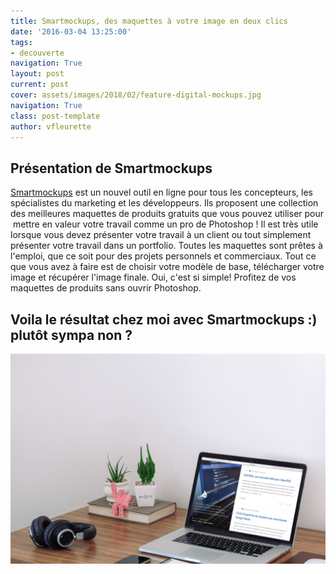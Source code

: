 ```yaml
---
title: Smartmockups, des maquettes à votre image en deux clics
date: '2016-03-04 13:25:00'
tags:
- decouverte
navigation: True
layout: post
current: post
cover: assets/images/2018/02/feature-digital-mockups.jpg
navigation: True
class: post-template
author: vfleurette
---
```


## Présentation de Smartmockups

[Smartmockups](http://smartmockups.com/) est un nouvel outil en ligne pour tous les concepteurs, les spécialistes du marketing et les développeurs. Ils proposent une collection des meilleures maquettes de produits gratuits que vous pouvez utiliser pour  mettre en valeur votre travail comme un pro de Photoshop ! Il est très utile lorsque vous devez présenter votre travail à un client ou tout simplement présenter votre travail dans un portfolio. Toutes les maquettes sont prêtes à l'emploi, que ce soit pour des projets personnels et commerciaux. Tout ce que vous avez à faire est de choisir votre modèle de base, télécharger votre image et récupérer l'image finale. 
Oui, c'est si simple! 
Profitez de vos maquettes de produits sans ouvrir Photoshop.

## Voila le résultat chez moi avec Smartmockups :) plutôt sympa non ?

![smartmockups](/assets/images/2018/02/smartmockups.png)